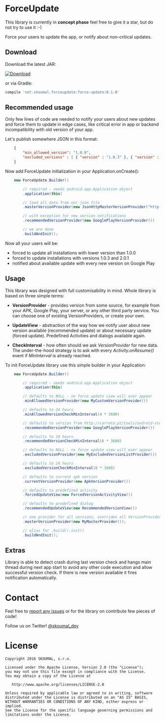 ForceUpdate
============

This library is currently in __concept phase__ feel free to give it a star, but do not try to use it :-)

Force your users to update the app, or notify about non-critical updates.


Download
--------

Download the latest JAR:

[ ![Download](https://api.bintray.com/packages/skoumal/maven/force-update/images/download.svg) ](https://bintray.com/skoumal/maven/force-update/_latestVersion)

or via Gradle:

```groovy
compile 'net.skoumal.forceupdate:force-update:0.1.0'
```

Recommended usage
-----------------

Only few lines of code are needed to notify your users about new updates and force them to update
in edge cases, like critical error in app or backend incompatibility with old version of your app.

Let's publish somewhere JSON in this format:

```json
    {
        "min_allowed_version": "1.0.0",
        "excluded_versions" : [ { "version" : "1.0.3" }, { "version" : "2.0.1" }]
    }
```

Now add ForceUpdate initialization in your Application.onCreate():

```java
    new ForceUpdate.Builder()

        // required - needs android.app.Application object
        .application(this)

        // load all data from our json file
        .masterVersionProvider(new JsonHttpMasterVersionProvider("http://your.domain/path/to/above.json"))

        // with exception for new version notifications
        .recommendedVersionProvider(new GooglePlayVersionProvider())

        // we are done
        .buildAndInit();
```

Now all your users will be:

- forced to update all installations with lower version than 1.0.0
- forced to update installations with versions 1.0.3 and 2.0.1
- notified about available update with every new version on Google Play

Usage
-----

This library was designed with full customisability in mind. Whole library is based on three simple
terms:

* **VersionProvider** - provides version from some source, for example from your APK, Google Play,
your server, or any other third party service. You can choose one of existing VersionProviders, or
create your own.

* **UpdateView** - abstraction of the way how we notify user about new version available
(recommended update) or about necessary update (forced update). Predefined Activities and dialogs
available again.

* **CheckInterval** - how often should we ask _VersionProvider_ for new data. The under-the-hood
strategy is to ask with every _Activity.onResume()_ event if _MinInterval_ is already reached.

To init ForceUpdate library use this simple builder in your Application:

```java
    new ForceUpdate.Builder()

        // required - needs android.app.Application object
        .application(this)

        // defaults to NULL - no force update view will ever appear
        .minAllowedVersionProvider(new MyCustomVersionProvider())

        // defaults to 24 hours
        .minAllowedVersionCheckMinInterval(4 * 3600)

        // defaults to version from http://carreto.pt/tools/android-store-version/?package=<your package>
        .recommendedVersionProvider(new GooglePlayVersionProvider())

        // defaults to 24 hours
        .recommendedVersionCheckMinInterval(6 * 3600)

        // defaults to NULL - no force update view will ever appear
        .excludedVersionProvider(new MyExcludedVersionListProvider())

        // defaults to 24 hours
        .excludedVersionCheckMinInterval(8 * 3600)

        // defaults to current apk version
        .currentVersionProvider(new ApkVersionProvider())

        // defaults to predefined activity
        .forcedUpdateView(new ForcedVersionActivityView())

        // defaults to predefined dialog
        .recommendedUpdateView(new RecommendedVersionView())

        // one provider for all versions, overrides all VersionProviders
        .masterVersionProvider(new MyMasterProvider());

        // alias for .build().init()
        .buildAndInit();
```

Extras
------

Library is able to detect crash during last version check and hangs main thread during next app
start to avoid any other code execution and allow successful version check. If there is new version
available it fires notification automatically.

Contact
=======

Feel free to [report any issues](https://github.com/skoumalcz/force-update/issues/new) or for the library on contribute few pieces of code!

Follow us on Twitter! [@skoumal_dev](https://twitter.com/skoumal_dev)

License
=======

    Copyright 2016 SKOUMAL, s.r.o.

    Licensed under the Apache License, Version 2.0 (the "License");
    you may not use this file except in compliance with the License.
    You may obtain a copy of the License at

       http://www.apache.org/licenses/LICENSE-2.0

    Unless required by applicable law or agreed to in writing, software
    distributed under the License is distributed on an "AS IS" BASIS,
    WITHOUT WARRANTIES OR CONDITIONS OF ANY KIND, either express or implied.
    See the License for the specific language governing permissions and
    limitations under the License.
